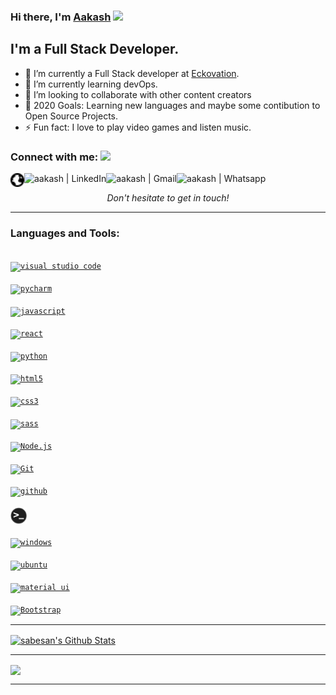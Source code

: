 ### Hi there, I'm [Aakash][website] <img src="https://github.com/blackcater/blackcater/raw/master/images/Hi.gif" height="32" />

## I'm a Full Stack Developer.

- 🔭 I’m currently a Full Stack developer at [Eckovation].
- 🌱 I’m currently learning devOps.
- 👯 I’m looking to collaborate with other content creators
- 🥅 2020 Goals: Learning new languages and maybe some contibution to Open Source Projects.
- ⚡ Fun fact: I love to play video games and listen music.

### Connect with me: <img src="https://media.giphy.com/media/LnQjpWaON8nhr21vNW/giphy.gif" height="32">

[<img align="left" alt="aakash" height="22px" src="https://raw.githubusercontent.com/iconic/open-iconic/master/svg/globe.svg" />][website]
[<img align="left" alt="aakash | LinkedIn" height="22px" src="https://cdn.jsdelivr.net/npm/simple-icons@v3/icons/linkedin.svg" />][linkedin]
[<img align="left" alt="aakash | Gmail" height="22px" src="https://cdn.jsdelivr.net/npm/simple-icons@v3/icons/gmail.svg" />][gmail]
[<img align="left" alt="aakash | Whatsapp" height="22px" src="https://cdn.jsdelivr.net/npm/simple-icons@v3/icons/whatsapp.svg" />][whatsapp]

<br />

<p align=center>
<em>Don't hesitate to get in touch!</em>
</p>

---

### Languages and Tools:

[<code>
<img alt="visual studio code" width="26px" src="https://img.icons8.com/fluent/240/000000/visual-studio-code-2019.png" />
</code>](https://code.visualstudio.com/)
[<code>
<img alt="pycharm" width="26px" src="https://img.icons8.com/color/240/000000/pycharm.png" />
</code>](https://www.jetbrains.com/pycharm/)
[<code>
<img alt="javascript" width="26px" src="https://img.icons8.com/color/240/000000/javascript.png" />
</code>](https://developer.mozilla.org/en-US/docs/Web/JavaScript)
[<code>
<img alt="react" width="26px" src="https://img.icons8.com/color/240/000000/react-native.png" />
</code>](https://reactjs.org/)
[<code>
<img alt="python" width="26px" src="https://img.icons8.com/color/240/000000/python.png">
</code>](https://www.python.org/)
[<code>
<img alt="html5" width="26px" src="https://img.icons8.com/color/240/000000/html-5.png">
</code>](https://developer.mozilla.org/en-US/docs/Web/HTML)
[<code>
<img alt="css3" width="26px" src="https://img.icons8.com/color/240/000000/css3.png">
</code>](https://developer.mozilla.org/en-US/docs/Web/CSS)
[<code>
<img alt="sass" width="26px" src="https://img.icons8.com/color/240/000000/sass.png">
</code>](https://sass-lang.com/)
[<code>
<img alt="Node.js" width="26px" src="https://img.icons8.com/color/240/000000/nodejs.png">
</code>](https://nodejs.org/en/)
[<code>
<img alt="Git" width="26px" src="https://img.icons8.com/color/240/000000/git.png">
</code>](https://git-scm.com/)
[<code>
<img alt="github" width="26px" src="https://img.icons8.com/ios-glyphs/240/000000/github.png">
</code>](https://github.com/)
[<code>
<img alt="terminal" width="26px" src="https://raw.githubusercontent.com/github/explore/80688e429a7d4ef2fca1e82350fe8e3517d3494d/topics/terminal/terminal.png">
</code>](https://docs.microsoft.com/en-us/windows/terminal/)
[<code>
<img alt="windows" width="26px" src="https://img.icons8.com/color/240/000000/windows-10.png">
</code>](https://www.microsoft.com/en-us/windows)
[<code>
<img alt="ubuntu" width="26px" src="https://img.icons8.com/color/96/000000/ubuntu--v1.png">
</code>](https://ubuntu.com/)
[<code>
<img alt="material ui" width="26px" src="https://img.icons8.com/color/96/000000/material-ui.png">
</code>](https://material-ui.com/)
[<code>
<img alt="Bootstrap" width="26px" src="https://img.icons8.com/color/96/000000/bootstrap.png">
</code>](https://getbootstrap.com/)

---

<a href="https://github-readme-stats.sabesansathananthan.vercel.app/api?username=aakashbansal837&show_icons=true&hide_border=true&count_private=true&include_all_commits=true&theme=radical">
<img align="center" alt="sabesan's Github Stats" src="https://github-readme-stats.sabesansathananthan.vercel.app/api?username=aakashbansal837&show_icons=true&hide_border=true&count_private=true&include_all_commits=true&theme=radical" /></a>

---

<a href="https://github-readme-stats.sabesansathananthan.vercel.app/api/top-langs/?username=Aakashbansal837&layout=compact&theme=radical">
  <img align="center" src="https://github-readme-stats.sabesansathananthan.vercel.app/api/top-langs/?username=Aakashbansal837&layout=compact&theme=radical" />
</a>

---

[website]: https://aakashbansal837.github.io
[eckovation]: https://www.eckovation.com
[linkedin]: https://www.linkedin.com/in/aakash-bansal-4b6852153/
[gmail]: mailto:aakashbansal837@gmail.com
[whatsapp]: https://wa.me/7015903806
